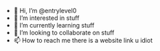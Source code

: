 - 👋 Hi, I’m @entrylevel0
- 👀 I’m interested in stuff
- 🌱 I’m currently learning stuff
- 💞️ I’m looking to collaborate on stuff
- 📫 How to reach me there is a website link u idiot

<!---
entrylevel0/entrylevel is a ✨ special ✨ repository because its `README.md` (this file) appears on your GitHub profile.
You can click the Preview link to take a look at your changes.
--->

